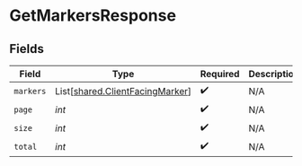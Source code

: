 # GetMarkersResponse


## Fields

| Field                                                                        | Type                                                                         | Required                                                                     | Description                                                                  |
| ---------------------------------------------------------------------------- | ---------------------------------------------------------------------------- | ---------------------------------------------------------------------------- | ---------------------------------------------------------------------------- |
| `markers`                                                                    | List[[shared.ClientFacingMarker](../../models/shared/clientfacingmarker.md)] | :heavy_check_mark:                                                           | N/A                                                                          |
| `page`                                                                       | *int*                                                                        | :heavy_check_mark:                                                           | N/A                                                                          |
| `size`                                                                       | *int*                                                                        | :heavy_check_mark:                                                           | N/A                                                                          |
| `total`                                                                      | *int*                                                                        | :heavy_check_mark:                                                           | N/A                                                                          |